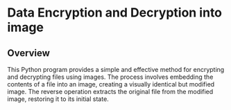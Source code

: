 # Data Encryption and Decryption into image

## Overview

This Python program provides a simple and effective method for encrypting and decrypting files using images. The process involves embedding the contents of a file into an image, creating a visually identical but modified image. The reverse operation extracts the original file from the modified image, restoring it to its initial state.
